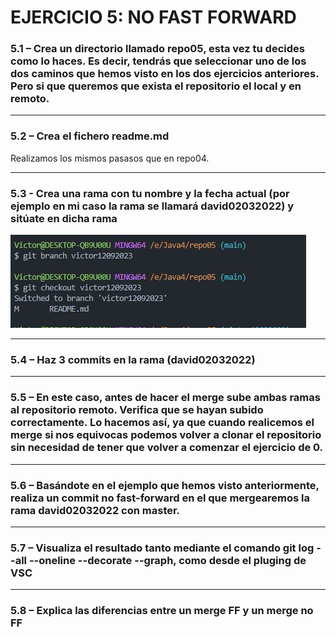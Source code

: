
# EJERCICIO 5: NO FAST FORWARD

### 5.1 – Crea un directorio llamado repo05, esta vez tu decides como lo haces. Es decir, tendrás que seleccionar uno de los dos caminos que hemos visto en los dos ejercicios anteriores. Pero si que queremos que exista el repositorio el local y en remoto.
***
### 5.2 – Crea el fichero readme.md

Realizamos los mismos pasasos que en repo04.

***
### 5.3 - Crea una rama con tu nombre y la fecha actual (por ejemplo en mi caso la rama  se llamará david02032022) y sitúate en dicha rama

![❌ Error ❌](./img/Captura1.JPG "New repository")


***
### 5.4 – Haz 3 commits en la rama (david02032022)
***
### 5.5 – En este caso, antes de hacer el merge sube ambas ramas al repositorio remoto. Verifica que se hayan subido correctamente. Lo hacemos así, ya que cuando realicemos el merge si nos equivocas podemos volver a clonar el repositorio sin necesidad de tener que volver a comenzar el ejercicio de 0.
***
### 5.6 – Basándote en el ejemplo que hemos visto anteriormente, realiza un commit no fast-forward en el que mergearemos la rama david02032022 con master.
***
### 5.7 – Visualiza el resultado tanto mediante el comando git log --all --oneline --decorate --graph, como desde el pluging de VSC

***
### 5.8 – Explica las diferencias entre un merge FF y un merge no FF